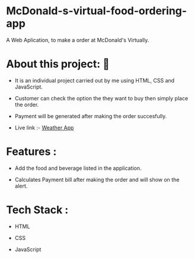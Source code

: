 # McDonald-s-virtual-food-ordering-app

A Web Aplication, to make a order at McDonald's Virtually.

# About this project: 🙌

- It is an individual project carried out by me using HTML, CSS and JavaScript.

- Customer can check the option the they want to buy then simply place the order.

- Payment will be generated after making the order succesfully.

- Live link :- [Weather App](https://spontaneous-fenglisu-a1a487.netlify.app/)

# Features :

- Add the food and beverage listed in the application.

- Calculates Payment bill after making the order and will show on the alert.

# Tech Stack :

- HTML

- CSS

- JavaScript

<br/>
